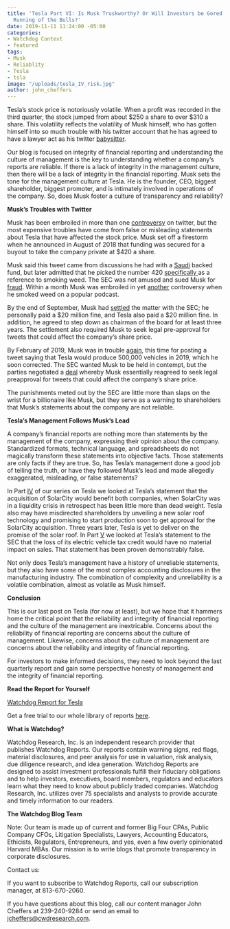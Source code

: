 ```yaml
---
title: 'Tesla Part VI: Is Musk Truskworthy? Or Will Investors be Gored in the Latest
  Running of the Bulls?'
date: 2019-11-11 11:24:00 -05:00
categories:
- Watchdog Context
- featured
tags:
- Musk
- Reliablity
- Tesla
- tsla
image: "/uploads/tesla_IV_risk.jpg"
author: john_cheffers
---
```


Tesla’s stock price is notoriously volatile.  When a profit was recorded in the third quarter, the stock jumped from about $250 a share to over $310 a share.  This volatility reflects the volatility of Musk himself, who has gotten himself into so much trouble with his twitter account that he has agreed to have a lawyer act as his twitter [babysitter](https://www.wired.com/story/tesla-ceo-elon-musk-stricter-twitter-babysitter/).

Our blog is focused on integrity of financial reporting and understanding the culture of management is the key to understanding whether a company’s reports are reliable.  If there is a lack of integrity in the management culture, then there will be a lack of integrity in the financial reporting.  Musk sets the tone for the management culture at Tesla.  He is the founder, CEO, biggest shareholder, biggest promoter, and is intimately involved in operations of the company.  So, does Musk foster a culture of transparency and reliability?

**Musk’s Troubles with Twitter**

Musk has been embroiled in more than one [controversy](https://www.bbc.com/news/world-us-canada-48238576) on twitter, but the most expensive troubles have come from false or misleading statements about Tesla that have affected the stock price.    Musk set off a firestorm when he announced in August of 2018 that funding was secured for a buyout to take the company private at $420 a share.

Musk said this tweet came from discussions he had with a [Saudi](https://techcrunch.com/2018/08/13/elon-musk-confirms-his-bid-to-take-tesla-private-backed-by-saudi-arabias-sovereign-wealth-fund/) backed fund, but later admitted that he picked the number 420 [specifically ](https://www.businessinsider.com/sec-says-elon-musks-420-price-point-was-a-weed-reference-2018-9)as a reference to smoking weed.  The SEC was not amused and sued Musk for [fraud](https://www.forbes.com/sites/dantedisparte/2018/09/29/elon-musk-versus-the-sec-when-a-tweet-costs-40-million/#4a4c7ed61556). Within a month Musk was embroiled in yet [another](https://www.bloomberg.com/news/articles/2018-09-07/tesla-chief-accounting-officer-leaves-citing-level-of-scrutiny) controversy when he smoked weed on a popular podcast.

By the end of September, Musk had [settled](https://www.marketwatch.com/story/elon-musk-settlement-with-sec-costs-him-tesla-chairmanship-and-20-million-fine-2018-09-29) the matter with the SEC; he personally paid a $20 million fine, and Tesla also paid a $20 million fine.  In addition, he agreed to step down as chairman of the board for at least three years.  The settlement also required Musk to seek legal pre-approval for tweets that could affect the company’s share price.

By February of 2019, Musk was in trouble [again](https://techcrunch.com/2019/04/26/elon-musk-sec-agree-to-guidelines-on-twitter-use/), this time for posting a tweet saying that Tesla would produce 500,000 vehicles in 2019, which he soon corrected.  The SEC wanted Musk to be held in contempt, but the parties negotiated a [deal](https://www.wired.com/story/tesla-ceo-elon-musk-stricter-twitter-babysitter/) whereby Musk essentially reagreed to seek legal preapproval for tweets that could affect the company’s share price.

The punishments meted out by the SEC are little more than slaps on the wrist for a billionaire like Musk, but they serve as a warning to shareholders that Musk’s statements about the company are not reliable.

**Tesla’s Management Follows Musk’s Lead**

A company’s financial reports are nothing more than statements by the management of the company, expressing their opinion about the company.  Standardized formats, technical language, and spreadsheets do not magically transform these statements into objective facts.  Those statements are only facts if they are true.  So, has Tesla’s management done a good job of telling the truth, or have they followed Musk’s lead and made allegedly exaggerated, misleading, or false statements?

In Part [IV](https://blog.cwdresearch.com/posts/tesla-part-iv-solarcity-the-zombie-that-musk-cant-get-away-from/) of our series on Tesla we looked at Tesla’s statement that the acquisition of SolarCity would benefit both companies, when SolarCity was in a liquidity crisis in retrospect has been little more than dead weight.   Tesla also may have misdirected shareholders by unveiling a new solar roof technology and promising to start production soon to get approval for the SolarCity acquisition.  Three years later, Tesla is yet to deliver on the promise of the solar roof.  In Part [V](https://blog.cwdresearch.com/posts/tesla-part-v-is-teslas-financial-reporting-reliable/) we looked at Tesla’s statement to the SEC that the loss of its electric vehicle tax credit would have no material impact on sales.  That statement has been proven demonstrably false.

Not only does Tesla’s management have a history of unreliable statements, but they also have some of the most complex accounting disclosures in the manufacturing industry.  The combination of complexity and unreliability is a volatile combination, almost as volatile as Musk himself.

**Conclusion**

This is our last post on Tesla (for now at least), but we hope that it hammers home the critical point that the reliability and integrity of financial reporting and the culture of the management are inextricable.  Concerns about the reliability of financial reporting are concerns about the culture of management.  Likewise, concerns about the culture of management are concerns about the reliability and integrity of financial reporting.

For investors to make informed decisions, they need to look beyond the last quarterly report and gain some perspective honesty of management and the integrity of financial reporting.

**Read the Report for Yourself**

[Watchdog Report for Tesla](/uploads/Watchdog%20Report%20for%20Tesla,%20Inc.%20-%20TSLA%2011.6.19.pdf)

Get a free trial to our whole library of reports [here](https://www.cwdresearch.com/free-trial).

**What is Watchdog?**

Watchdog Research, Inc. is an independent research provider that publishes Watchdog Reports. Our reports contain warning signs, red flags, material disclosures, and peer analysis for use in valuation, risk analysis, due diligence research, and idea generation. Watchdog Reports are designed to assist investment professionals fulfill their fiduciary obligations and to help investors, executives, board members, regulators and educators learn what they need to know about publicly traded companies. Watchdog Research, Inc. utilizes over 75 specialists and analysts to provide accurate and timely information to our readers.

**The Watchdog Blog Team**

Note:  Our team is made up of current and former Big Four CPAs, Public Company CFOs, Litigation Specialists, Lawyers, Accounting Educators, Ethicists, Regulators,  Entrepreneurs, and yes, even a few overly opinionated Harvard MBAs.  Our mission is to write blogs that promote transparency in corporate disclosures.

Contact us:

If you want to subscribe to Watchdog Reports, call our subscription manager, at 813-670-2060.

If you have questions about this blog, call our content manager John Cheffers at 239-240-9284 or send an email to jcheffers@cwdresearch.com.